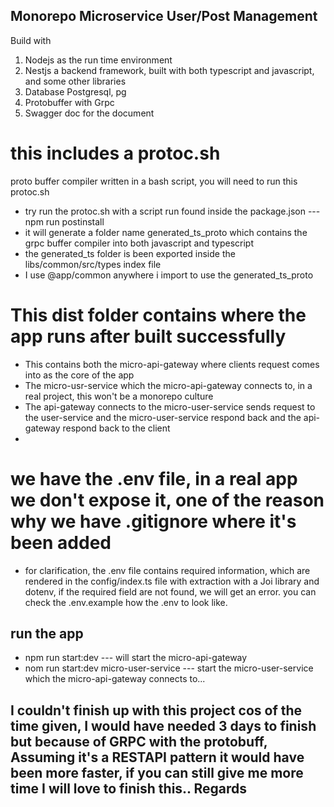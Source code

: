 ## Monorepo Microservice User/Post Management
Build with 
1. Nodejs as the run time environment
2. Nestjs a backend framework, built with both typescript and javascript, and some other libraries
3. Database Postgresql, pg
4. Protobuffer with Grpc
5. Swagger doc for the document 

# this includes a protoc.sh 
proto buffer compiler written in a bash script, you will need to run this protoc.sh 
- try run the protoc.sh with a script run found inside the package.json --- npm run postinstall
- it will generate a folder name generated_ts_proto which contains the grpc buffer compiler into both javascript and typescript
- the generated_ts folder is been exported inside the libs/common/src/types index file 
- I use @app/common anywhere i import to use the generated_ts_proto

# This dist folder contains where the app runs after built successfully
- This contains both the micro-api-gateway where clients request comes into as the core of the app
- The micro-usr-service which the micro-api-gateway connects to, in a real project, this won't be a monorepo culture
- The api-gateway connects to the micro-user-service sends request to the user-service and the micro-user-service respond back and the api-gateway respond back to the client
- 

# we have the .env file, in a real app we don't expose it, one of the reason why we have .gitignore where it's been added 
- for clarification, the .env file contains required information, which are rendered in the config/index.ts file with extraction with a Joi library and dotenv, if the required field are not found, we will get an error. you can check the .env.example how the .env to look like.

## run the app
- npm run start:dev --- will start the micro-api-gateway
- nom run start:dev micro-user-service --- start the micro-user-service which the micro-api-gateway connects to... 


## I couldn't finish up with this project cos of the time given, I would have needed 3 days to finish but because of GRPC  with the protobuff, Assuming it's a RESTAPI pattern it would have been more faster, if you can still give me more time I will love to finish this.. Regards 

